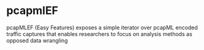 # pcapmlEF
pcapMLEF (Easy Features) exposes a simple iterator over pcapML encoded traffic captures that enables researchers to focus on analysis methods as opposed data wrangling
